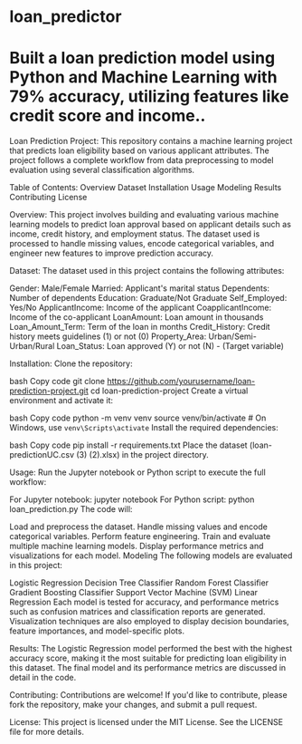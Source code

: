 # loan_predictor
# Built a loan prediction model using Python and Machine Learning with 79% accuracy, utilizing features like credit score and income..
Loan Prediction Project:
This repository contains a machine learning project that predicts loan eligibility based on various applicant attributes. The project follows a complete workflow from data preprocessing to model evaluation using several classification algorithms.

Table of Contents:
Overview
Dataset
Installation
Usage
Modeling
Results
Contributing
License

Overview:
This project involves building and evaluating various machine learning models to predict loan approval based on applicant details such as income, credit history, and employment status. The dataset used is processed to handle missing values, encode categorical variables, and engineer new features to improve prediction accuracy.

Dataset:
The dataset used in this project contains the following attributes:

Gender: Male/Female
Married: Applicant's marital status
Dependents: Number of dependents
Education: Graduate/Not Graduate
Self_Employed: Yes/No
ApplicantIncome: Income of the applicant
CoapplicantIncome: Income of the co-applicant
LoanAmount: Loan amount in thousands
Loan_Amount_Term: Term of the loan in months
Credit_History: Credit history meets guidelines (1) or not (0)
Property_Area: Urban/Semi-Urban/Rural
Loan_Status: Loan approved (Y) or not (N) - (Target variable)

Installation:
Clone the repository:

bash
Copy code
git clone https://github.com/yourusername/loan-prediction-project.git
cd loan-prediction-project
Create a virtual environment and activate it:

bash
Copy code
python -m venv venv
source venv/bin/activate  # On Windows, use `venv\Scripts\activate`
Install the required dependencies:

bash
Copy code
pip install -r requirements.txt
Place the dataset (loan-predictionUC.csv (3) (2).xlsx) in the project directory.

Usage:
Run the Jupyter notebook or Python script to execute the full workflow:

For Jupyter notebook: jupyter notebook
For Python script: python loan_prediction.py
The code will:

Load and preprocess the dataset.
Handle missing values and encode categorical variables.
Perform feature engineering.
Train and evaluate multiple machine learning models.
Display performance metrics and visualizations for each model.
Modeling
The following models are evaluated in this project:

Logistic Regression
Decision Tree Classifier
Random Forest Classifier
Gradient Boosting Classifier
Support Vector Machine (SVM)
Linear Regression
Each model is tested for accuracy, and performance metrics such as confusion matrices and classification reports are generated. Visualization techniques are also employed to display decision boundaries, feature importances, and model-specific plots.

Results:
The Logistic Regression model performed the best with the highest accuracy score, making it the most suitable for predicting loan eligibility in this dataset. The final model and its performance metrics are discussed in detail in the code.

Contributing:
Contributions are welcome! If you'd like to contribute, please fork the repository, make your changes, and submit a pull request.

License:
This project is licensed under the MIT License. See the LICENSE file for more details.
